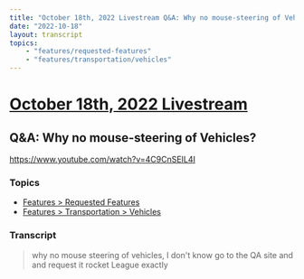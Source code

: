 ```yaml
---
title: "October 18th, 2022 Livestream Q&A: Why no mouse-steering of Vehicles?"
date: "2022-10-18"
layout: transcript
topics:
    - "features/requested-features"
    - "features/transportation/vehicles"
---
```

# [October 18th, 2022 Livestream](../2022-10-18.md)
## Q&A: Why no mouse-steering of Vehicles?
https://www.youtube.com/watch?v=4C9CnSEIL4I

### Topics
* [Features > Requested Features](../topics/features/requested-features.md)
* [Features > Transportation > Vehicles](../topics/features/transportation/vehicles.md)

### Transcript

> why no mouse steering of vehicles, I don't know go to the QA site and and request it rocket League exactly
